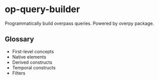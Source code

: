 # op-query-builder
Programmatically build overpass queries. Powered by overpy package.

## Glossary
- First-level concepts
- Native elements
- Derived constructs
- Temporal constructs
- Filters